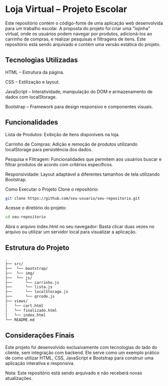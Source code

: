 # Loja Virtual – Projeto Escolar
Este repositório contém o código-fonte de uma aplicação web desenvolvida para um trabalho escolar. A proposta do projeto foi criar uma "lojinha" virtual, onde os usuários podem navegar por produtos, adicioná-los ao carrinho de compras, e realizar pesquisas e filtragens de itens. Este repositório está sendo arquivado e contém uma versão estática do projeto.

## Tecnologias Utilizadas
HTML – Estrutura da página.

CSS – Estilização e layout.

JavaScript – Interatividade, manipulação do DOM e armazenamento de dados com localStorage.

Bootstrap – Framework para design responsivo e componentes visuais.

## Funcionalidades
Lista de Produtos: Exibição de itens disponíveis na loja.

Carrinho de Compras: Adição e remoção de produtos utilizando localStorage para persistência dos dados.

Pesquisa e Filtragem: Funcionalidades que permitem aos usuários buscar e filtrar produtos de acordo com critérios específicos.

Responsividade: Layout adaptável a diferentes tamanhos de tela utilizando Bootstrap.

Como Executar o Projeto
Clone o repositório:

```bash
git clone https://github.com/seu-usuario/seu-repositorio.git
```

Acesse o diretório do projeto:

```bash
cd seu-repositorio
```

Abra o arquivo index.html no seu navegador:
Basta clicar duas vezes no arquivo ou utilizar um servidor local para visualizar a aplicação.

## Estrutura do Projeto
```bash
.
├── src/
├──  └── bootstrap/
├──  └── img/
├──  └── js/
├──      └── carrinho.js
├──      └── lista.js
├──      └── localStorage.js
├──      └── qrcode.js
├── views/
│   └── cart.html
│   └── finalizado.html
│   └── index.html 
└── README.md
```

## Considerações Finais
Este projeto foi desenvolvido exclusivamente com tecnologias do lado do cliente, sem integração com backend. Ele serve como um exemplo prático de como utilizar HTML, CSS, JavaScript e Bootstrap para construir uma aplicação interativa e responsiva.

Nota: Este repositório está sendo arquivado e não receberá novas atualizações.
